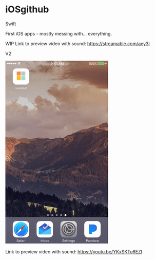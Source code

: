 # iOSgithub
Swift

First iOS apps - mostly messing with... everything.

WIP
Link to preview video with sound: https://streamable.com/aey3i

V2


![Ex](https://raw.githubusercontent.com/dardanm/Guessor/OOP3/ezgif-1-080aaed4aa.gif "Ex")

Link to preview video with sound: https://youtu.be/YKxSKTu6EZI
